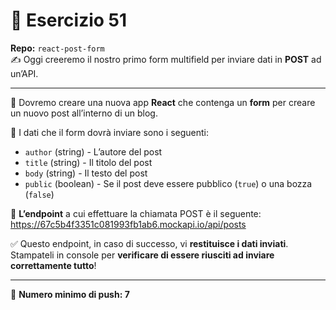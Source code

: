 # 📘 Esercizio 51

**Repo:** `react-post-form`  
✍️ Oggi creeremo il nostro primo form multifield per inviare dati in **POST** ad un’API.

---

🎯 Dovremo creare una nuova app **React** che contenga un **form** per creare un nuovo post all’interno di un blog.

📩 I dati che il form dovrà inviare sono i seguenti:

- `author` (string) - L’autore del post
- `title` (string) - Il titolo del post
- `body` (string) - Il testo del post
- `public` (boolean) - Se il post deve essere pubblico (`true`) o una bozza (`false`)

🔗 **L’endpoint** a cui effettuare la chiamata POST è il seguente:
https://67c5b4f3351c081993fb1ab6.mockapi.io/api/posts

✅ Questo endpoint, in caso di successo, vi **restituisce i dati inviati**. Stampateli in console per **verificare di essere riusciti ad inviare correttamente tutto**!

---

📌 **Numero minimo di push: 7**
